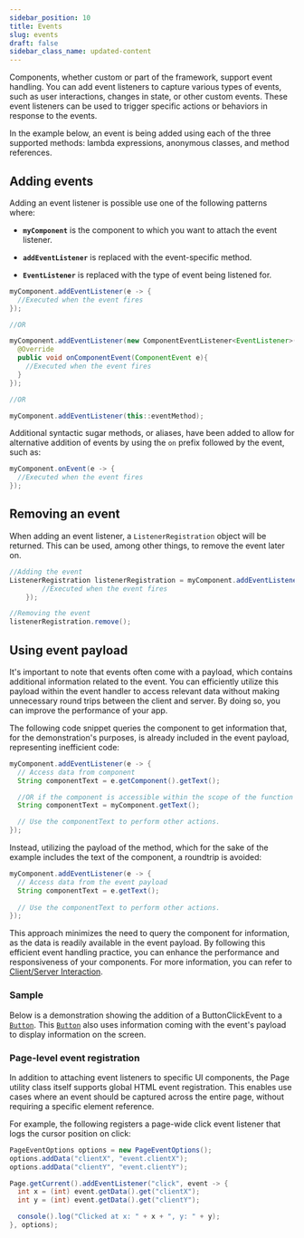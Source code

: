 ```yaml
---
sidebar_position: 10
title: Events
slug: events
draft: false
sidebar_class_name: updated-content
---
```


<JavadocLink type="foundation" location="com/webforj/component/event/Event" top='true'/>

Components, whether custom or part of the framework, support event handling. You can add event listeners to capture various types of events, such as user interactions, changes in state, or other custom events. These event listeners can be used to trigger specific actions or behaviors in response to the events.

In the example below, an event is being added using each of the three supported methods: lambda expressions, anonymous classes, and method references.
## Adding events

Adding an event listener is possible use one of the following patterns where:

- **`myComponent`** is the component to which you want to attach the event listener.

- **`addEventListener`** is replaced with the event-specific method.

- **`EventListener`** is replaced with the type of event being listened for.

```java
myComponent.addEventListener(e -> {
  //Executed when the event fires
});

//OR

myComponent.addEventListener(new ComponentEventListener<EventListener>() {
  @Override
  public void onComponentEvent(ComponentEvent e){
    //Executed when the event fires
  }
});

//OR

myComponent.addEventListener(this::eventMethod);
```

Additional syntactic sugar methods, or aliases, have been added to allow for alternative addition of events by using the `on` prefix followed by the event, such as:

```java
myComponent.onEvent(e -> {
  //Executed when the event fires
});
```

## Removing an event

When adding an event listener, a `ListenerRegistration` object will be returned. This can be used, among other things, to remove the event later on.

```java
//Adding the event
ListenerRegistration listenerRegistration = myComponent.addEventListener(e -> {
        //Executed when the event fires
    });

//Removing the event
listenerRegistration.remove();
```

## Using event payload

It's important to note that events often come with a payload, which contains additional information related to the event. You can efficiently utilize this payload within the event handler to access relevant data without making unnecessary round trips between the client and server. By doing so, you can improve the performance of your app.

The following code snippet queries the component to get information that, for the demonstration's purposes, is already included in the event payload, representing inefficient code:

```java
myComponent.addEventListener(e -> {
  // Access data from component
  String componentText = e.getComponent().getText();

  //OR if the component is accessible within the scope of the function
  String componentText = myComponent.getText();

  // Use the componentText to perform other actions.
});
```

Instead, utilizing the payload of the method, which for the sake of the example includes the text of the component, a roundtrip is avoided:

```java
myComponent.addEventListener(e -> {
  // Access data from the event payload
  String componentText = e.getText();
  
  // Use the componentText to perform other actions.
});
```

This approach minimizes the need to query the component for information, as the data is readily available in the event payload. By following this efficient event handling practice, you can enhance the performance and responsiveness of your components. For more information, you can refer to [Client/Server Interaction](../architecture/client-server).

### Sample

Below is a demonstration showing the addition of a <JavadocLink type="foundation" location="com/webforj/component/button/event/ButtonClickEvent"  code="true">ButtonClickEvent</JavadocLink> to a [`Button`](#). This  [`Button`](#) also uses information coming with the event's payload to display information on the screen.

<ComponentDemo 
path='/webforj/buttonevent?' 
javaE='https://raw.githubusercontent.com/webforj/webforj-documentation/refs/heads/main/src/main/java/com/webforj/samples/views/button/ButtonEventView.java'
height='100px'
/>

<!-- <EventTable base events={['drawerOpen', 'drawerClose']} /> -->

### Page-level event registration

In addition to attaching event listeners to specific UI components, the <JavadocLink type="foundation" location="com/webforj/Page" code='true'>Page</JavadocLink> utility class itself supports global HTML event registration. This enables use cases where an event should be captured across the entire page, without requiring a specific element reference.

For example, the following registers a page-wide click event listener that logs the cursor position on click:

```java
PageEventOptions options = new PageEventOptions();
options.addData("clientX", "event.clientX");
options.addData("clientY", "event.clientY");

Page.getCurrent().addEventListener("click", event -> {
  int x = (int) event.getData().get("clientX");
  int y = (int) event.getData().get("clientY");

  console().log("Clicked at x: " + x + ", y: " + y);
}, options);
```

